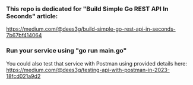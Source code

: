 ### This repo is dedicated for "Build Simple Go REST API In Seconds" article: 
https://medium.com/@dees3g/build-simple-go-rest-api-in-seconds-7b67bf414064

### Run your service using "go run main.go"

You could also test that service with Postman using provided details here:
https://medium.com/@dees3g/testing-api-with-postman-in-2023-18fcd021a9d2